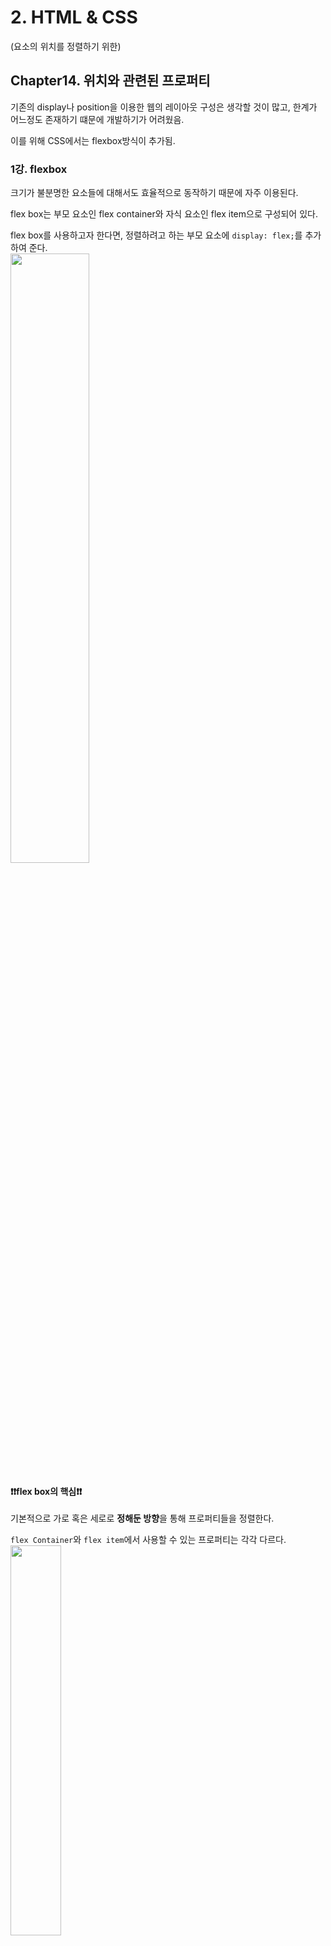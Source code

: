 # 2. HTML & CSS

(요소의 위치를 정렬하기 위한)

## Chapter14. 위치와 관련된 프로퍼티

기존의 display나 position을 이용한 웹의 레이아웃 구성은 생각할 것이 많고, 한계가 어느정도 존재하기 떄문에 개발하기가 어려웠음.

이를 위해 CSS에서는 flexbox방식이 추가됨.

### 1강. flexbox

크기가 불분명한 요소들에 대해서도 효율적으로 동작하기 때문에 자주 이용된다.

flex box는 부모 요소인 flex container와 자식 요소인 flex item으로 구성되어 있다.

flex box를 사용하고자 한다면, 정렬하려고 하는 부모 요소에 `display: flex;`를 추가하여 준다.
<br/>
<img src="images.velog.io/images/nathan29849/post/753c6d0b-5b96-4ed4-bbb2-a68f9118e09d/image.png" width="50%">

#### ❗️❗️flex box의 핵심❗️❗️

기본적으로 가로 혹은 세로로 **정해둔 방향**을 통해 프로퍼티들을 정렬한다.

`flex Container`와 `flex item`에서 사용할 수 있는 프로퍼티는 각각 다르다.
<br/>
<img src="https://images.velog.io/images/nathan29849/post/181ab78e-52f4-4e6a-98a9-14e1bec7ac8b/image.png" width="40%">

##### 부모 요소 (flex Container)

- flex-direction
  - flex container 안의 item들의 기본 방향을 정함.
  - 따로 속성을 정해주지 않으면 기본값인 `row`가 들어감.(왼쪽->오른쪽 으로 정렬)
    - row, row-reverse, column, column-reverse 가 있다.
      <br/>
      <img src="https://images.velog.io/images/nathan29849/post/26d046e6-42e6-4a14-a93e-b934ef1353a2/image.png" width="30%">
- flex-wrap
  - flex 아이템이 flex 컨테이너를 벗어 났을 때 줄을 바꾸는 속성
  - 만약 속성을 주지 않으면 `flex-wrap: norwrap`으로 적용이 된다.
  - `flex-flow: row wrap;`을 통해 `flex-direction`과 `flex-wrap`을 동시에 사용할 수 있다.(순서대로 써주면 됨)
- justify-content
  - flex-direction으로 정해진 방향을 기준으로 하여 **수평**으로 item을 정렬하는 방법을 정함 (flex-direction과 동일한 방향이라고 생각하면 됨)
    <br/>
    <img src="https://images.velog.io/images/nathan29849/post/c2935b1d-cbff-47c1-99f2-467d24974497/image.png" width="40%">
    <img src="https://images.velog.io/images/nathan29849/post/2a30e602-8f7a-40a6-ac75-25bfd08ecb00/image.png" width="40%">
    <img src="https://images.velog.io/images/nathan29849/post/424cd105-c4f2-4430-b5d7-72d5d4bc9d61/image.png" width="40%">
    - space-around : 아이템을 기준으로 좌우 간격을 동일하게 맞춤
    - space-between : flex의 시작과 끝에 각각 요소를 먼저 배치하고 남은 자리에 일정 간격으로 나머지 요소를 배치한다고 생각하면 됨
- align-items

  - justify-content와는 조금 다름
  - flex-direction으로 정해진 방향을 기준으로 하여 **수직**으로 item을 정렬하는 방법을 정함
    <br/>
    <img src="https://images.velog.io/images/nathan29849/post/48fa31fb-09d0-467a-ab36-cd85e2259f7d/image.png" width="40%">
    <img src="https://images.velog.io/images/nathan29849/post/eb8380e1-e7f7-4b15-a699-642977b3c4b9/image.png" width="40%">
    <img src="https://images.velog.io/images/nathan29849/post/aed7b23f-14c6-468a-a8d6-966363578163/image.png" width="40%">
    <br/>

    - baseline: item의 안에 있는 글꼴을 기준으로 해서 flex item들을 정렬함.

- align-content
  - flex-direction으로 정해진 방향을 기준으로 수직으로 **여러 줄인** item을 정렬하는 방법을 정함.
    <br/>
    <img src="https://images.velog.io/images/nathan29849/post/39fbd59b-b9f2-4973-9cd8-6c5093755abd/image.png" width="40%">
    <img src="https://images.velog.io/images/nathan29849/post/3222922d-6c8a-4c13-8e31-7fe8cf7d9b98/image.png" width="40%">

##### 자식 요소 (flex item)

- flex-grow
  - flex 아이템의 확장과 관련된 속성, 기본 0 (단위 없는 숫자 값을 사용함.)
  - 원래 크기와는 상관없이 flex 컨테이너를 채우기 위해 해당 값을 적용한 flex item이 커지게 됨(상대적인 크기)
    <br/>
    <img src="https://images.velog.io/images/nathan29849/post/c11f169a-dce4-4593-b844-dbc41fc9e427/image.png" width="40%">
    <img src="https://images.velog.io/images/nathan29849/post/e5c1a471-5257-41e7-9aec-431ea37cfc66/image.png" width="40%">
    <br/>
    - 모든 요소들의 너비를 제외하고 남는 여백의 길이를 grow 수치비만큼 등분하여 나눠갖는다.
      ex. flex-container의 너비가 300\*300이고, 60\*60 너비의 요소가 3개 있다고 치자.
      그리고 각 요소들의 flex-grow 값은 1, 2, 0이라면, 80, 160, 60의 가로길이를 갖는 것이 아니라, 300-(60\*3) = 120을 grow 수치비 만큼으로 등분해서 총 60+40, 60+80, 60+0
      즉, 100, 120, 60의 가로길이를 갖게 되는 것이다.
- flex-shrink
  - flex 아이템의 축소와 관련된 속성, 기본 1 (단위 없는 숫자 값을 사용함.)
  - 만약 속성 값이 0일 경우 flex-container의 크기가 flex-item의 크기보다 작아져도, item의 크기가 줄어들지 않고, 원래 크기를 유지한다.
  - 속성 값이 1 이상일 경우에, container 크기가 작아졌을 때 flex item의 크기가 컨테이너에 맞게 줄어든다.
    <br/>
    <img src="https://images.velog.io/images/nathan29849/post/94c89bd5-114e-4a0b-80f8-b444e67170e8/image.png" width="40%">
  - 두 개의 속성이 있을 때도 마찬가지로 비율에 맞춰 줄어듦  
    <br/>
    <img src="https://images.velog.io/images/nathan29849/post/38ba2082-5ae1-4ac2-8137-dcea24e2926f/image.png" width="40%">
    - 모든 요소들의 너비를 제외하고 남는 여백의 길이를 shrink 수치비만큼 등분하여 나눠 빼준다.
      ex. flex-container의 너비가 150\*150이고, 60\*60 너비의 요소가 3개 있다고 치자.
      그럼 30만큼 item의 길이가 더 길다.
      그리고 각 요소들의 flex-shrink 값은 0, 1, 2이라면, 그 남은 30을 1:2의 비율로 나눠서 각각의 요소에서 빼준다.
      즉, 60, 50(=60-10), 40(60-20)의 가로길이를 갖게 되는 것이다.
- flex-basis

  - flex 아이템의 기본 크기를 결정함, 기본값은 auto. (단위를 반드시 써주어야 한다.)
    <br/>
    <img src="https://images.velog.io/images/nathan29849/post/a79955cd-510c-486b-8ed1-ff4ceece2d01/image.png" width="40%">

- flex

  - flex-grow, flex-shrink, flex-basis의 축약형

    - `flex: 1 0 auto;` : flex-grow가 켜진 상태
    - `flex: 0 1 auto;` : flex-shrink가 켜진 상태

    <br/>

    <img src="https://images.velog.io/images/nathan29849/post/984b8cb2-360e-40de-b5bd-f8d8ff303686/image.png" width="40%">
    위와 같이 개발자 도구에서도 확인이 가능하다.

### 2강. flexbox를 활용한 간단한 레이아웃

    <img src="" width="40%">
